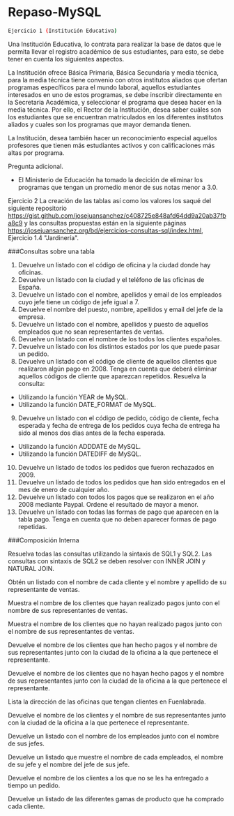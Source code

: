 # Repaso-MySQL

```bash
Ejercicio 1 (Institución Educativa)
```
 
Una Institución Educativa, lo contrata para realizar la base de datos que le permita llevar el registro académico de sus estudiantes, para esto, se debe tener en cuenta los siguientes aspectos.

La Institución ofrece Básica Primaria, Básica Secundaria y media técnica, para la media técnica tiene convenio con otros institutos aliados que ofertan programas específicos para el mundo laboral, aquellos estudiantes interesados en uno de estos programas, se debe inscribir directamente en la Secretaria Académica, y seleccionar el programa que desea hacer en la media técnica. Por ello, el Rector de la Institución, desea saber cuáles son los estudiantes que se encuentran matriculados en los diferentes institutos aliados y cuales son los programas que mayor demanda tienen.

La Institución, desea también hacer un reconocimiento especial aquellos profesores que tienen más estudiantes activos y con calificaciones más altas por programa.

Pregunta adicional.
- El Ministerio de Educación ha tomado la decición de eliminar los programas que tengan un promedio menor de sus notas menor a 3.0.

Ejercicio 2
La creación de las tablas así como los valores los saqué del siguiente repositorio https://gist.github.com/josejuansanchez/c408725e848afd64dd9a20ab37fba8c9
y las consultas propuestas están en la siguiente páginas https://josejuansanchez.org/bd/ejercicios-consultas-sql/index.html, Ejercicio 1.4 "Jardinería".

###Consultas sobre una tabla
1. Devuelve un listado con el código de oficina y la ciudad donde hay oficinas.
2. Devuelve un listado con la ciudad y el teléfono de las oficinas de España.
3. Devuelve un listado con el nombre, apellidos y email de los empleados cuyo jefe tiene un código de jefe igual a 7.
4. Devuelve el nombre del puesto, nombre, apellidos y email del jefe de la empresa.
5. Devuelve un listado con el nombre, apellidos y puesto de aquellos empleados que no sean representantes de ventas.
6. Devuelve un listado con el nombre de los todos los clientes españoles.
7. Devuelve un listado con los distintos estados por los que puede pasar un pedido.
8. Devuelve un listado con el código de cliente de aquellos clientes que realizaron algún pago en 2008. Tenga en cuenta que deberá eliminar aquellos códigos de cliente que aparezcan repetidos. Resuelva la consulta:
* Utilizando la función YEAR de MySQL.
* Utilizando la función DATE_FORMAT de MySQL.
9. Devuelve un listado con el código de pedido, código de cliente, fecha esperada y fecha de entrega de los pedidos cuya fecha de entrega ha sido al menos dos días antes de la fecha esperada.
* Utilizando la función ADDDATE de MySQL.
* Utilizando la función DATEDIFF de MySQL.
10. Devuelve un listado de todos los pedidos que fueron rechazados en 2009.
11. Devuelve un listado de todos los pedidos que han sido entregados en el mes de enero de cualquier año.
12. Devuelve un listado con todos los pagos que se realizaron en el año 2008 mediante Paypal. Ordene el resultado de mayor a menor.
13. Devuelve un listado con todas las formas de pago que aparecen en la tabla pago. Tenga en cuenta que no deben aparecer formas de pago repetidas.

###Composición Interna

Resuelva todas las consultas utilizando la sintaxis de SQL1 y SQL2. Las consultas con sintaxis de SQL2 se deben resolver con INNER JOIN y NATURAL JOIN.

Obtén un listado con el nombre de cada cliente y el nombre y apellido de su representante de ventas.

Muestra el nombre de los clientes que hayan realizado pagos junto con el nombre de sus representantes de ventas.

Muestra el nombre de los clientes que no hayan realizado pagos junto con el nombre de sus representantes de ventas.

Devuelve el nombre de los clientes que han hecho pagos y el nombre de sus representantes junto con la ciudad de la oficina a la que pertenece el representante.

Devuelve el nombre de los clientes que no hayan hecho pagos y el nombre de sus representantes junto con la ciudad de la oficina a la que pertenece el representante.

Lista la dirección de las oficinas que tengan clientes en Fuenlabrada.

Devuelve el nombre de los clientes y el nombre de sus representantes junto con la ciudad de la oficina a la que pertenece el representante.

Devuelve un listado con el nombre de los empleados junto con el nombre de sus jefes.

Devuelve un listado que muestre el nombre de cada empleados, el nombre de su jefe y el nombre del jefe de sus jefe.

Devuelve el nombre de los clientes a los que no se les ha entregado a tiempo un pedido.

Devuelve un listado de las diferentes gamas de producto que ha comprado cada cliente.
